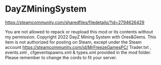 # DayZMiningSystem

https://steamcommunity.com/sharedfiles/filedetails/?id=2794626429

You are not allowed to repack or reupload this mod or its contents without my permission.
Copyright 2022 DayZ Mining System with Ores&Gems. This item is not authorized for posting on Steam, except under the Steam account https://steamcommunity.com/id/MrFreezeGamesPC/
Trader.txt , events.xml , cfgeventspawns.xml & types.xml provided in the mod folder. Please remember to change the cords to fit your server.
